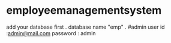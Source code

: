 # employeemanagementsystem
add your database first .
database name "emp" .
#admin user id :admin@mail.com 
password : admin
